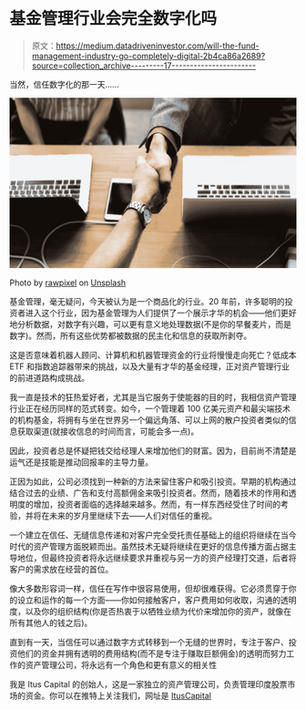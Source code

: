 # 基金管理行业会完全数字化吗

> 原文：<https://medium.datadriveninvestor.com/will-the-fund-management-industry-go-completely-digital-2b4ca86a2689?source=collection_archive---------17----------------------->

当然，信任数字化的那一天……

![](img/6336b1070522d5838230acee1710f8be.png)

Photo by [rawpixel](https://unsplash.com/@rawpixel?utm_source=medium&utm_medium=referral) on [Unsplash](https://unsplash.com?utm_source=medium&utm_medium=referral)

基金管理，毫无疑问，今天被认为是一个商品化的行业。20 年前，许多聪明的投资者进入这个行业，因为基金管理为人们提供了一个展示才华的机会——他们更好地分析数据，对数字有兴趣，可以更有意义地处理数据(不是你的早餐麦片，而是数字)。然而，所有这些优势都被数据的民主化和信息的获取所剥夺。

这是否意味着机器人顾问、计算机和机器管理资金的行业将慢慢走向死亡？低成本 ETF 和指数追踪器带来的挑战，以及大量有才华的基金经理，正对资产管理行业的前进道路构成挑战。

我一直是技术的狂热爱好者，尤其是当它服务于使能器的目的时，我相信资产管理行业正在经历同样的范式转变。如今，一个管理着 100 亿美元资产和最尖端技术的机构基金，将拥有与坐在世界另一个偏远角落、可以上网的散户投资者类似的信息获取渠道(就接收信息的时间而言，可能会多一点)。

因此，投资者总是怀疑把钱交给经理人来增加他们的财富。因为，目前尚不清楚是运气还是技能是推动回报率的主导力量。

正因为如此，公司必须找到一种新的方法来留住客户和吸引投资。早期的机构通过结合过去的业绩、广告和支付高额佣金来吸引投资者。然而，随着技术的作用和透明度的增加，投资者面临的选择越来越多。然而，有一样东西经受住了时间的考验，并将在未来的岁月里继续下去——人们对信任的重视。

一个建立在信任、无缝信息传递和对客户完全受托责任基础上的组织将继续在当今时代的资产管理方面脱颖而出。虽然技术无疑将继续在更好的信息传播方面占据主导地位，但最终投资者将永远继续要求并重视与另一方的资产经理打交道，后者将客户的需求放在经营的首位。

像大多数形容词一样，信任在写作中很容易使用，但却很难获得。它必须贯穿于你的设立和运作的每一个方面——你如何接触客户，客户费用如何收取，沟通的透明度，以及你的组织结构(你是否热衷于以牺牲业绩为代价来增加你的资产，就像在所有其他人的钱之后)。

直到有一天，当信任可以通过数字方式转移到一个无缝的世界时，专注于客户、投资他们的资金并拥有透明的费用结构(而不是专注于赚取巨额佣金)的透明而努力工作的资产管理公司，将永远有一个角色和更有意义的相关性

我是 Itus Capital 的创始人，这是一家独立的资产管理公司，负责管理印度股票市场的资金。你可以在推特上关注我们，网址是 [ItusCapital](https://twitter.com/ItusCapital)